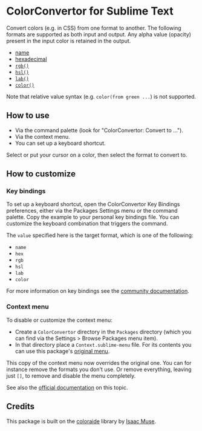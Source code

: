 # ColorConvertor for Sublime Text

Convert colors (e.g. in CSS) from one format to another. 
The following formats are supported as both input and output.
Any alpha value (opacity) present in the input color is retained in the output.

- [name](https://developer.mozilla.org/en-US/docs/Web/CSS/named-color)
- [hexadecimal](https://developer.mozilla.org/en-US/docs/Web/CSS/hex-color)
- [`rgb()`](https://developer.mozilla.org/en-US/docs/Web/CSS/color_value/rgb)
- [`hsl()`](https://developer.mozilla.org/en-US/docs/Web/CSS/color_value/hsl)
- [`lab()`](https://developer.mozilla.org/en-US/docs/Web/CSS/color_value/lab)
- [`color()`](https://developer.mozilla.org/en-US/docs/Web/CSS/color_value/color)

Note that relative value syntax (e.g. `color(from green ...`) is not supported.

## How to use

- Via the command palette (look for "ColorConvertor: Convert to ...").
- Via the context menu.
- You can set up a keyboard shortcut.

Select or put your cursor on a color, then select the format to convert to.

## How to customize

### Key bindings

To set up a keyboard shortcut, open the ColorConvertor Key Bindings preferences,
either via the Packages Settings menu or the command palette.
Copy the example to your personal key bindings file. You can customize the keyboard combination that triggers the command. 

The `value` specified here is the target format, which is one of the following:

- `name`
- `hex`
- `rgb`
- `hsl`
- `lab`
- `color`

For more information on key bindings see the [community documentation](https://docs.sublimetext.io/reference/key_bindings.html).

### Context menu

To disable or customize the context menu:

- Create a `ColorConvertor` directory in the `Packages` directory (which you can find via the Settings > Browse Packages menu item).
- In that directory place a `Context.sublime-menu` file.
  For its contents you can use this package's [original menu](https://github.com/braver/ColorConvertor/blob/main/Context.sublime-menu).

This copy of the context menu now overrides the original one. You can for instance remove the formats you don't use. Or remove everything, leaving just `[]`, to remove and disable the menu completely.

See also the [official documentation](https://www.sublimetext.com/docs/packages.html#overriding-files-from-a-zipped-package) on this topic.

## Credits

This package is built on the [coloraide](https://facelessuser.github.io/coloraide/) library by [Isaac Muse](https://github.com/facelessuser).
